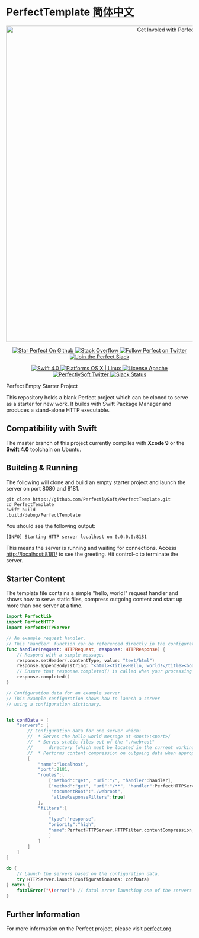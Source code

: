 # PerfectTemplate [简体中文](README.zh_CN.md)

<p align="center">
    <a href="http://perfect.org/get-involved.html" target="_blank">
        <img src="http://perfect.org/assets/github/perfect_github_2_0_0.jpg" alt="Get Involed with Perfect!" width="854" />
    </a>
</p>

<p align="center">
    <a href="https://github.com/PerfectlySoft/Perfect" target="_blank">
        <img src="http://www.perfect.org/github/Perfect_GH_button_1_Star.jpg" alt="Star Perfect On Github" />
    </a>  
    <a href="http://stackoverflow.com/questions/tagged/perfect" target="_blank">
        <img src="http://www.perfect.org/github/perfect_gh_button_2_SO.jpg" alt="Stack Overflow" />
    </a>  
    <a href="https://twitter.com/perfectlysoft" target="_blank">
        <img src="http://www.perfect.org/github/Perfect_GH_button_3_twit.jpg" alt="Follow Perfect on Twitter" />
    </a>  
    <a href="http://perfect.ly" target="_blank">
        <img src="http://www.perfect.org/github/Perfect_GH_button_4_slack.jpg" alt="Join the Perfect Slack" />
    </a>
</p>

<p align="center">
    <a href="https://developer.apple.com/swift/" target="_blank">
        <img src="https://img.shields.io/badge/Swift-4.0-orange.svg?style=flat" alt="Swift 4.0">
    </a>
    <a href="https://developer.apple.com/swift/" target="_blank">
        <img src="https://img.shields.io/badge/Platforms-OS%20X%20%7C%20Linux%20-lightgray.svg?style=flat" alt="Platforms OS X | Linux">
    </a>
    <a href="http://perfect.org/licensing.html" target="_blank">
        <img src="https://img.shields.io/badge/License-Apache-lightgrey.svg?style=flat" alt="License Apache">
    </a>
    <a href="http://twitter.com/PerfectlySoft" target="_blank">
        <img src="https://img.shields.io/badge/Twitter-@PerfectlySoft-blue.svg?style=flat" alt="PerfectlySoft Twitter">
    </a>
    <a href="http://perfect.ly" target="_blank">
        <img src="http://perfect.ly/badge.svg" alt="Slack Status">
    </a>
</p>

Perfect Empty Starter Project

This repository holds a blank Perfect project which can be cloned to serve as a starter for new work. It builds with Swift Package Manager and produces a stand-alone HTTP executable.

## Compatibility with Swift

The master branch of this project currently compiles with **Xcode 9** or the **Swift 4.0** toolchain on Ubuntu.

## Building & Running

The following will clone and build an empty starter project and launch the server on port 8080 and 8181.

```
git clone https://github.com/PerfectlySoft/PerfectTemplate.git
cd PerfectTemplate
swift build
.build/debug/PerfectTemplate
```

You should see the following output:

```
[INFO] Starting HTTP server localhost on 0.0.0.0:8181
```

This means the server is running and waiting for connections. Access [http://localhost:8181/](http://127.0.0.1:8181/) to see the greeting. Hit control-c to terminate the server.

## Starter Content

The template file contains a simple "hello, world!" request handler and shows how to serve static files, compress outgoing content and start up more than one server at a time.

```swift
import PerfectLib
import PerfectHTTP
import PerfectHTTPServer

// An example request handler.
// This 'handler' function can be referenced directly in the configuration below.
func handler(request: HTTPRequest, response: HTTPResponse) {
	// Respond with a simple message.
	response.setHeader(.contentType, value: "text/html")
	response.appendBody(string: "<html><title>Hello, world!</title><body>Hello, world!</body></html>")
	// Ensure that response.completed() is called when your processing is done.
	response.completed()
}

// Configuration data for an example server.
// This example configuration shows how to launch a server
// using a configuration dictionary.


let confData = [
	"servers": [
		// Configuration data for one server which:
		//	* Serves the hello world message at <host>:<port>/
		//	* Serves static files out of the "./webroot"
		//		directory (which must be located in the current working directory).
		//	* Performs content compression on outgoing data when appropriate.
		[
			"name":"localhost",
			"port":8181,
			"routes":[
				["method":"get", "uri":"/", "handler":handler],
				["method":"get", "uri":"/**", "handler":PerfectHTTPServer.HTTPHandler.staticFiles,
				 "documentRoot":"./webroot",
				 "allowResponseFilters":true]
			],
			"filters":[
				[
				"type":"response",
				"priority":"high",
				"name":PerfectHTTPServer.HTTPFilter.contentCompression,
				]
			]
		]
	]
]

do {
	// Launch the servers based on the configuration data.
	try HTTPServer.launch(configurationData: confData)
} catch {
	fatalError("\(error)") // fatal error launching one of the servers
}
```

## Further Information
For more information on the Perfect project, please visit [perfect.org](http://perfect.org).
